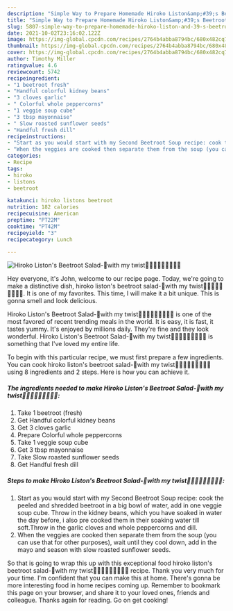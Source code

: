 ```yaml
---
description: "Simple Way to Prepare Homemade Hiroko Liston&amp;#39;s Beetroot Salad-🌻with my twist🌻🌻🌻🌻🌻🌻🌻🌻🌻"
title: "Simple Way to Prepare Homemade Hiroko Liston&amp;#39;s Beetroot Salad-🌻with my twist🌻🌻🌻🌻🌻🌻🌻🌻🌻"
slug: 5807-simple-way-to-prepare-homemade-hiroko-liston-and-39-s-beetroot-salad-with-my-twist
date: 2021-10-02T23:16:02.122Z
image: https://img-global.cpcdn.com/recipes/2764b4abba8794bc/680x482cq70/hiroko-listons-beetroot-salad-with-my-twist-recipe-main-photo.jpg
thumbnail: https://img-global.cpcdn.com/recipes/2764b4abba8794bc/680x482cq70/hiroko-listons-beetroot-salad-with-my-twist-recipe-main-photo.jpg
cover: https://img-global.cpcdn.com/recipes/2764b4abba8794bc/680x482cq70/hiroko-listons-beetroot-salad-with-my-twist-recipe-main-photo.jpg
author: Timothy Miller
ratingvalue: 4.6
reviewcount: 5742
recipeingredient:
- "1 beetroot fresh"
- "Handful colorful kidney beans"
- "3 cloves garlic"
- " Colorful whole peppercorns"
- "1 veggie soup cube"
- "3 tbsp mayonnaise"
- " Slow roasted sunflower seeds"
- "Handful fresh dill"
recipeinstructions:
- "Start as you would start with my Second Beetroot Soup recipe: cook the peeled and shredded beetroot in a big bowl of water, add in one veggie soup cube. Throw in the kidney beans, which you have soaked in water the day before, i also pre cooked them in their soaking water till soft.Throw in the garlic cloves and whole peppercorns and dill."
- "When the veggies are cooked then separate them from the soup (you can use that for other purposes), wait until they cool down, add in the mayo and season with slow roasted sunflower seeds."
categories:
- Recipe
tags:
- hiroko
- listons
- beetroot

katakunci: hiroko listons beetroot 
nutrition: 182 calories
recipecuisine: American
preptime: "PT22M"
cooktime: "PT42M"
recipeyield: "3"
recipecategory: Lunch

---
```



![Hiroko Liston&#39;s Beetroot Salad-🌻with my twist🌻🌻🌻🌻🌻🌻🌻🌻🌻](https://img-global.cpcdn.com/recipes/2764b4abba8794bc/680x482cq70/hiroko-listons-beetroot-salad-with-my-twist-recipe-main-photo.jpg)

Hey everyone, it's John, welcome to our recipe page. Today, we're going to make a distinctive dish, hiroko liston&#39;s beetroot salad-🌻with my twist🌻🌻🌻🌻🌻🌻🌻🌻🌻. It is one of my favorites. This time, I will make it a bit unique. This is gonna smell and look delicious.

Hiroko Liston&#39;s Beetroot Salad-🌻with my twist🌻🌻🌻🌻🌻🌻🌻🌻🌻 is one of the most favored of recent trending meals in the world. It is easy, it is fast, it tastes yummy. It's enjoyed by millions daily. They're fine and they look wonderful. Hiroko Liston&#39;s Beetroot Salad-🌻with my twist🌻🌻🌻🌻🌻🌻🌻🌻🌻 is something that I've loved my entire life.




To begin with this particular recipe, we must first prepare a few ingredients. You can cook hiroko liston&#39;s beetroot salad-🌻with my twist🌻🌻🌻🌻🌻🌻🌻🌻🌻 using 8 ingredients and 2 steps. Here is how you can achieve it.

<!--inarticleads1-->

##### The ingredients needed to make Hiroko Liston&#39;s Beetroot Salad-🌻with my twist🌻🌻🌻🌻🌻🌻🌻🌻🌻:

1. Take 1 beetroot (fresh)
1. Get Handful colorful kidney beans
1. Get 3 cloves garlic
1. Prepare  Colorful whole peppercorns
1. Take 1 veggie soup cube
1. Get 3 tbsp mayonnaise
1. Take  Slow roasted sunflower seeds
1. Get Handful fresh dill




<!--inarticleads2-->

##### Steps to make Hiroko Liston&#39;s Beetroot Salad-🌻with my twist🌻🌻🌻🌻🌻🌻🌻🌻🌻:

1. Start as you would start with my Second Beetroot Soup recipe: cook the peeled and shredded beetroot in a big bowl of water, add in one veggie soup cube. Throw in the kidney beans, which you have soaked in water the day before, i also pre cooked them in their soaking water till soft.Throw in the garlic cloves and whole peppercorns and dill.
1. When the veggies are cooked then separate them from the soup (you can use that for other purposes), wait until they cool down, add in the mayo and season with slow roasted sunflower seeds.




So that is going to wrap this up with this exceptional food hiroko liston&#39;s beetroot salad-🌻with my twist🌻🌻🌻🌻🌻🌻🌻🌻🌻 recipe. Thank you very much for your time. I'm confident that you can make this at home. There's gonna be more interesting food in home recipes coming up. Remember to bookmark this page on your browser, and share it to your loved ones, friends and colleague. Thanks again for reading. Go on get cooking!
